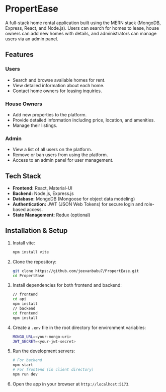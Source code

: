 
# PropertEase

A full-stack home rental application built using the MERN stack (MongoDB, Express, React, and Node.js). Users can search for homes to lease, house owners can add new homes with details, and administrators can manage users via an admin panel.

## Features

### Users
- Search and browse available homes for rent.
- View detailed information about each home.
- Contact home owners for leasing inquiries.

### House Owners
- Add new properties to the platform.
- Provide detailed information including price, location, and amenities.
- Manage their listings.

### Admin
- View a list of all users on the platform.
- Remove or ban users from using the platform.
- Access to an admin panel for user management.

## Tech Stack

- **Frontend:** React, Material-UI 
- **Backend:** Node.js, Express.js
- **Database:** MongoDB (Mongoose for object data modeling)
- **Authentication:** JWT (JSON Web Tokens) for secure login and role-based access.
- **State Management:** Redux (optional)

## Installation & Setup
1. Install vite:
	 ```bash 
	 npm install vite
2. Clone the repository:
   ```bash
   git clone https://github.com/jeevanbabu7/PropertEase.git
   cd PropertEase
3. Install dependencies for both frontend and backend:
	```bash
	// frontend
	cd api
	npm install
	// backend
	cd frontend
	npm install
4. Create a `.env` file in the root directory for environment variables:
	```bash
	MONGO_URL=<your-mongo-uri>
	JWT_SECRET=<your-jwt-secret>
5. Run the development servers:
	```bash
	# For backend
	npm start	
	# For frontend (in client directory)
	npm run dev
6. Open the app in your browser at `http://localhost:5173`.
